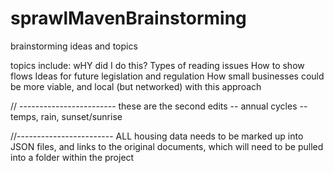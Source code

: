# sprawlMavenBrainstorming
brainstorming ideas and topics

topics include: 
wHY did I do this?
Types of reading issues
How to show flows
Ideas for future legislation and regulation
How small businesses could be more viable, and local (but networked) with this approach

// ------------------------
these are the second edits 
-- annual cycles
-- temps, rain, sunset/sunrise

//------------------------
ALL housing data needs to be marked up into JSON files, and links to the original documents, which will need to be pulled into a folder within the project


